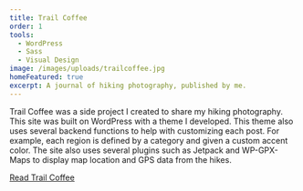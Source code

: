 ```yaml
---
title: Trail Coffee
order: 1
tools:
  - WordPress
  - Sass
  - Visual Design
image: /images/uploads/trailcoffee.jpg
homeFeatured: true
excerpt: A journal of hiking photography, published by me.
---
```

Trail Coffee was a side project I created to share my hiking photography. This site was built on WordPress with a theme I developed. This theme also uses several backend functions to help with customizing each post. For example, each region is defined by a category and given a custom accent color. The site also uses several plugins such as Jetpack and WP-GPX-Maps to display map location and GPS data from the hikes.

<a href="https://www.trailcoffee.net" class="btn">Read Trail Coffee</a>
